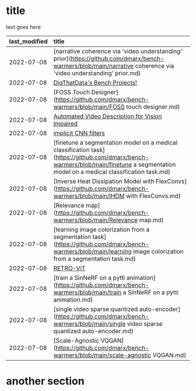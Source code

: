 # title 

 text goes here

|last_modified|title|
|:---|:---|
|2022-07-08|[narrative coherence via 'video understanding' prior](https://github.com/dmarx/bench-warmers/blob/main/narrative coherence via 'video understanding' prior.md)|
|2022-07-08|[DigThatData's Bench Projects!](https://github.com/dmarx/bench-warmers/blob/main/README.md)|
|2022-07-08|[FOSS Touch Designer](https://github.com/dmarx/bench-warmers/blob/main/FOSS touch designer.md)|
|2022-07-08|[Automated Video Description for Vision Impaired](https://github.com/dmarx/bench-warmers/blob/main/automated-video-description.md)|
|2022-07-08|[implicit CNN filters](https://github.com/dmarx/bench-warmers/blob/main/implicit-cnn-filters.md)|
|2022-07-08|[finetune a segmentation model on a medical classification task](https://github.com/dmarx/bench-warmers/blob/main/finetune a segmentation model on a medical classification task.md)|
|2022-07-08|[Inverse Heat Dissipation Model with FlexConvs](https://github.com/dmarx/bench-warmers/blob/main/IHDM with FlexConvs.md)|
|2022-07-08|[Relevance map](https://github.com/dmarx/bench-warmers/blob/main/Relevance map.md)|
|2022-07-08|[learning image colorization from a segmentation task](https://github.com/dmarx/bench-warmers/blob/main/learning image colorization from a segmentation task.md)|
|2022-07-08|[RETRO-ViT](https://github.com/dmarx/bench-warmers/blob/main/RETRO-ViT.md)|
|2022-07-08|[train a SinNeRF on a pytti animation](https://github.com/dmarx/bench-warmers/blob/main/train a SinNeRF on a pytti animation.md)|
|2022-07-08|[single video sparse quantized auto-encoder](https://github.com/dmarx/bench-warmers/blob/main/single video sparse quantized auto-encoder.md)|
|2022-07-08|[Scale-Agnostic VQGAN](https://github.com/dmarx/bench-warmers/blob/main/scale-agnostic VQGAN.md)|

# another section
